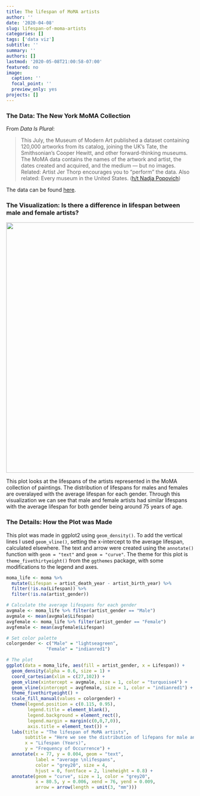 ```yaml
---
title: The lifespan of MoMA artists
author: ''
date: '2020-04-08'
slug: lifespan-of-moma-artists
categories: []
tags: ['data viz']
subtitle: ''
summary: ''
authors: []
lastmod: '2020-05-08T21:00:58-07:00'
featured: no
image:
  caption: ''
  focal_point: ''
  preview_only: yes
projects: []
---
```






### The Data: The New York MoMA Collection

From *Data Is Plural*:

> This July, the Museum of Modern Art published a dataset containing 120,000 artworks from its catalog, joining the UK’s Tate, the Smithsonian’s Cooper Hewitt, and other forward-thinking museums. The MoMA data contains the names of the artwork and artist, the dates created and acquired, and the medium — but no images. Related: Artist Jer Thorp encourages you to “perform” the data. Also related: Every museum in the United States. ([h/t Nadja Popovich](https://twitter.com/popovichn))

The data can be found [here](https://github.com/MuseumofModernArt/collection).


### The Visualization: Is there a difference in lifespan between male and female artists?



<img src="{{< blogdown/postref >}}index_files/figure-html/unnamed-chunk-2-1.png" width="672" />

This plot looks at the lifespans of the artists represented in the MoMA collection of paintings. The distribution of lifespans for males and females are overalayed with the average lifespan for each gender. Through this visualization we can see that male and female artists had similar lifespans with the average lifespan for both gender being around 75 years of age.

### The Details: How the Plot was Made

This plot was made in ggplot2 using `geom_density()`. To add the vertical lines I used `geom_vline()`, setting the x-intercept to the average lifespan, calculated elsewhere. The text and arrow were created using the `annotate()` function with `geom = "text"` and `geom = "curve"`. The theme for this plot is `theme_fivethirtyeight()` from the `ggthemes` package, with some modifications to the legend and axes. 


```r
moma_life <- moma %>% 
  mutate(Lifespan = artist_death_year - artist_birth_year) %>% 
  filter(!is.na(Lifespan)) %>%
  filter(!is.na(artist_gender))

# Calculate the average lifespans for each gender
avgmale <- moma_life %>% filter(artist_gender == "Male")
avgmale <- mean(avgmale$Lifespan)
avgfemale <- moma_life %>% filter(artist_gender == "Female")
avgfemale <- mean(avgfemale$Lifespan)

# Set color palette
colorgender <- c("Male" = "lightseagreen", 
               "Female" = "indianred1")

# The plot
ggplot(data = moma_life, aes(fill = artist_gender, x = Lifespan)) +
  geom_density(alpha = 0.6, size = 1) +
  coord_cartesian(xlim = c(27,102)) +
  geom_vline(xintercept = avgmale, size = 1, color = "turquoise4") +
  geom_vline(xintercept = avgfemale, size = 1, color = "indianred1") +
  theme_fivethirtyeight() +
  scale_fill_manual(values = colorgender) +
  theme(legend.position = c(0.115, 0.95), 
        legend.title = element_blank(),
        legend.background = element_rect(),
        legend.margin = margin(c(0,0,7,0)),
        axis.title = element_text()) +
  labs(title = "The lifespan of MoMA artists",
       subtitle = "Here we see the distribution of lifepans for male and female artists \nrepresented in the MoMA collection",
       x = "Lifespan (Years)",
       y = "Frequency of Occurrence") +
  annotate(x = 77, y = 0.004, geom = "text",
           label = "average \nlifespans", 
           color = "grey20", size = 4,
           hjust = 0, fontface = 2, lineheight = 0.8) +
  annotate(geom = "curve", size = 1, color = "grey20",
           x = 80.5, y = 0.006, xend = 76, yend = 0.009,
           arrow = arrow(length = unit(3, "mm")))
```

